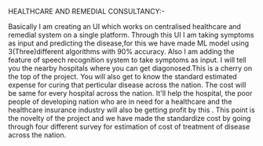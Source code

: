HEALTHCARE AND REMEDIAL CONSULTANCY:-

Basically I am creating an UI which works on centralised healthcare and remedial system on a single platform.
Through this UI I am taking symptoms as input and predicting the disease,for this we have made ML model using 3(Three)different algorithms with 90% accuracy.
Also I am adding the feature of speech recognition system to take symptoms as input.
I will tell you the nearby hospitals where you can get diagonosed.This is a cherry on the top of the project.
You will also get to know the standard estimated expense for curing that perticular disease across the nation. The cost will be same for every hospital across the nation. It'll help the hospital, the poor people of developing nation who are in need for a healthcare and the healthcare insurance industry will also be getting profit by this . This point is the novelty of the project and we have made the standardize cost by going through four different survey for estimation of cost of treatment of disease across the nation.


